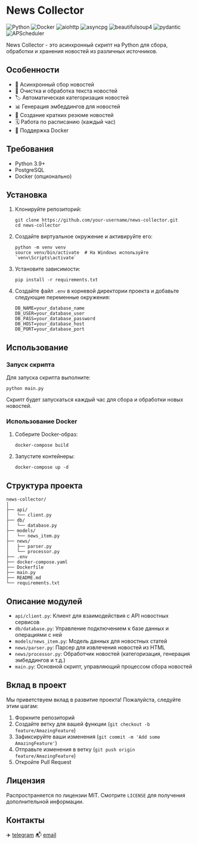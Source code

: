 # News Collector

![Python](https://img.shields.io/badge/python-3.12-blue.svg)
![Docker](https://img.shields.io/badge/docker-compatible-blue.svg)
![aiohttp](https://img.shields.io/badge/aiohttp-3.8.4-blue.svg)
![asyncpg](https://img.shields.io/badge/asyncpg-0.27.0-blue.svg)
![beautifulsoup4](https://img.shields.io/badge/beautifulsoup4-4.12.2-blue.svg)
![pydantic](https://img.shields.io/badge/pydantic-1.10.7-blue.svg)
![APScheduler](https://img.shields.io/badge/APScheduler-3.10.1-blue.svg)

News Collector - это асинхронный скрипт на Python для сбора, обработки и хранения новостей из различных источников.

## Особенности

- 🔄 Асинхронный сбор новостей
- 🧹 Очистка и обработка текста новостей
- 🏷️ Автоматическая категоризация новостей
- 📊 Генерация эмбеддингов для новостей
- 📝 Создание кратких резюме новостей
- 🗓️ Работа по расписанию (каждый час)
- 🐳 Поддержка Docker

## Требования

- Python 3.9+
- PostgreSQL
- Docker (опционально)

## Установка

1. Клонируйте репозиторий:
   ```
   git clone https://github.com/your-username/news-collector.git
   cd news-collector
   ```

2. Создайте виртуальное окружение и активируйте его:
   ```
   python -m venv venv
   source venv/bin/activate  # На Windows используйте `venv\Scripts\activate`
   ```

3. Установите зависимости:
   ```
   pip install -r requirements.txt
   ```

4. Создайте файл `.env` в корневой директории проекта и добавьте следующие переменные окружения:
   ```
   DB_NAME=your_database_name
   DB_USER=your_database_user
   DB_PASS=your_database_password
   DB_HOST=your_database_host
   DB_PORT=your_database_port
   ```

## Использование

### Запуск скрипта

Для запуска скрипта выполните:

```
python main.py
```

Скрипт будет запускаться каждый час для сбора и обработки новых новостей.

### Использование Docker

1. Соберите Docker-образ:
   ```
   docker-compose build
   ```

2. Запустите контейнеры:
   ```
   docker-compose up -d
   ```

## Структура проекта

```
news-collector/
│
├── api/
│   └── client.py
├── db/
│   └── database.py
├── models/
│   └── news_item.py
├── news/
│   ├── parser.py
│   └── processor.py
├── .env
├── docker-compose.yaml
├── Dockerfile
├── main.py
├── README.md
└── requirements.txt
```

## Описание модулей

- `api/client.py`: Клиент для взаимодействия с API новостных сервисов
- `db/database.py`: Управление подключением к базе данных и операциями с ней
- `models/news_item.py`: Модель данных для новостных статей
- `news/parser.py`: Парсер для извлечения новостей из HTML
- `news/processor.py`: Обработчик новостей (категоризация, генерация эмбеддингов и т.д.)
- `main.py`: Основной скрипт, управляющий процессом сбора новостей

## Вклад в проект

Мы приветствуем вклад в развитие проекта! Пожалуйста, следуйте этим шагам:

1. Форкните репозиторий
2. Создайте ветку для вашей функции (`git checkout -b feature/AmazingFeature`)
3. Зафиксируйте ваши изменения (`git commit -m 'Add some AmazingFeature'`)
4. Отправьте изменения в ветку (`git push origin feature/AmazingFeature`)
5. Откройте Pull Request

## Лицензия

Распространяется по лицензии MIT. Смотрите `LICENSE` для получения дополнительной информации.

## Контакты

✈️ [telegram](https://t.me/data_silence) 
📬 [email](mailto:enjoy@data-silence.com)